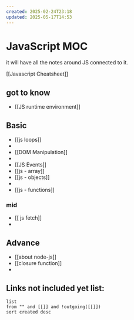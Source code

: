 ```yaml
---
created: 2025-02-24T23:18
updated: 2025-05-17T14:53
---
```

# JavaScript MOC

it will have all the notes around JS connected to it.

[[Javascript Cheatsheet]]


## got to know

- [[JS runtime environment]]
## Basic


- [[js loops]]
- 
- [[DOM Manipulation]]
- 
- [[JS Events]]
- [[js - array]]
- [[js - objects]]
- 
- [[js - functions]]


### mid

- [[ js fetch]]
- 


## Advance

- [[about node-js]]
- [[closure function]]
- 


## **Links not included yet list:**
```dataview
list
from "" and [[]] and !outgoing([[]])
sort created desc
```
